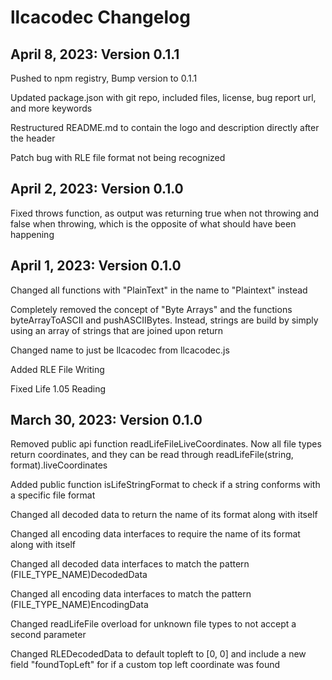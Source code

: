 
# llcacodec Changelog

## April 8, 2023: Version 0.1.1

Pushed to npm registry, Bump version to 0.1.1

Updated package.json with git repo, included files, license, bug report url, and more keywords

Restructured README.md to contain the logo and description directly after the header

Patch bug with RLE file format not being recognized

## April 2, 2023: Version 0.1.0

Fixed throws function, as output was returning true when not throwing and false when throwing, which is
the opposite of what should have been happening

## April 1, 2023: Version 0.1.0

Changed all functions with "PlainText" in the name to "Plaintext" instead

Completely removed the concept of "Byte Arrays" and the functions byteArrayToASCII and pushASCIIBytes. Instead, strings are build by simply using an array of strings that are joined upon return

Changed name to just be llcacodec from llcacodec.js

Added RLE File Writing

Fixed Life 1.05 Reading

## March 30, 2023: Version 0.1.0

Removed public api function readLifeFileLiveCoordinates. Now all file types return coordinates, and they can be read through readLifeFile(string, format).liveCoordinates

Added public function isLifeStringFormat to check if a string conforms with a specific file format

Changed all decoded data to return the name of its format along with itself

Changed all encoding data interfaces to require the name of its format along with itself

Changed all decoded data interfaces to match the pattern (FILE_TYPE_NAME)DecodedData

Changed all encoding data interfaces to match the pattern (FILE_TYPE_NAME)EncodingData

Changed readLifeFile overload for unknown file types to not accept a second parameter

Changed RLEDecodedData to default topleft to [0, 0] and include a new field "foundTopLeft" for if a custom top left coordinate was found